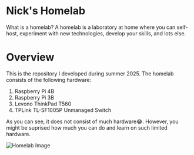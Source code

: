 # Nick's Homelab
What is a homelab?
A homelab is a laboratory at home where you can self-host, experiment with new technologies, develop your skills, and lots else. 

# Overview
This is the repository I developed during summer 2025. The homelab consists of the following hardware:
1. Raspberry Pi 4B
2. Raspberry Pi 3B
3. Levono ThinkPad T560
4. TPLink TL-SF1005P Unmanaged Switch

As you can see, it does not consist of much hardware😂. However, you might be suprised how much you can do and learn on such limited hardware.

![Homelab Image](./Nicks_Physical_Homelab_Picture.png)
